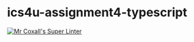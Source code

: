 # ics4u-assignment4-typescript

[![Mr Coxall's Super Linter](https://github.com/dbcalitis/ics4u-assignment4-typescript/workflows/Mr%20Coxall's%20Super%20Linter/badge.svg)](https://github.com/dbcalitis/ics4u-assignment4-typescript/actions/)
